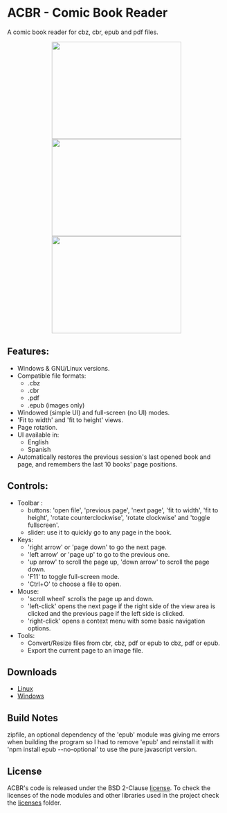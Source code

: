 # ACBR - Comic Book Reader

A comic book reader for cbz, cbr, epub and pdf files.

<p align="center">
  <img width="299" height="224" src="https://raw.githubusercontent.com/binarynonsense/comic-book-reader/master/screenshots/screenshot_01.jpg"> <img width="299" height="224" src="https://raw.githubusercontent.com/binarynonsense/comic-book-reader/master/screenshots/screenshot_02.jpg"> <img width="299" height="224" src="https://raw.githubusercontent.com/binarynonsense/comic-book-reader/master/screenshots/screenshot_03.jpg">
</p>

## Features:

- Windows & GNU/Linux versions.
- Compatible file formats:
  - .cbz
  - .cbr
  - .pdf
  - .epub (images only)
- Windowed (simple UI) and full-screen (no UI) modes.
- 'Fit to width' and 'fit to height' views.
- Page rotation.
- UI available in:
  - English
  - Spanish
- Automatically restores the previous session's last opened book and page, and remembers the last 10 books' page positions.

## Controls:

- Toolbar :
  - buttons: 'open file', 'previous page', 'next page', 'fit to width', 'fit to height', 'rotate counterclockwise', 'rotate clockwise' and 'toggle fullscreen'.
  - slider: use it to quickly go to any page in the book.
- Keys:
  - 'right arrow' or 'page down' to go the next page.
  - 'left arrow' or 'page up' to go to the previous one.
  - 'up arrow' to scroll the page up, 'down arrow' to scroll the page down.
  - 'F11' to toggle full-screen mode.
  - 'Ctrl+O' to choose a file to open.
- Mouse:
  - 'scroll wheel' scrolls the page up and down.
  - 'left-click' opens the next page if the right side of the view area is clicked and the previous page if the left side is clicked.
  - 'right-click' opens a context menu with some basic navigation options.
- Tools:
  - Convert/Resize files from cbr, cbz, pdf or epub to cbz, pdf or epub.
  - Export the current page to an image file.

## Downloads

- [Linux](https://github.com/binarynonsense/comic-book-reader/releases/download/v1.2.0/ACBR_Linux_1.2.0.zip)
- [Windows](https://github.com/binarynonsense/comic-book-reader/releases/download/v1.2.0/ACBR_Windows_1.2.0.zip)

## Build Notes

zipfile, an optional dependency of the 'epub' module was giving me errors when building the program so I had to remove 'epub' and reinstall it with 'npm install epub --no-optional' to use the pure javascript version.

## License

ACBR's code is released under the BSD 2-Clause [license](./LICENSE). To check the licenses of the node modules and other libraries used in the project check the [licenses](./licenses/) folder.
